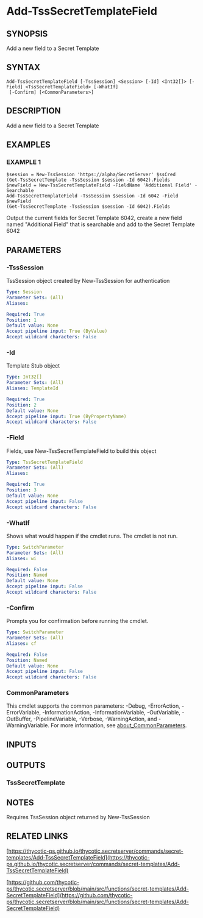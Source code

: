 # Add-TssSecretTemplateField

## SYNOPSIS
Add a new field to a Secret Template

## SYNTAX

```
Add-TssSecretTemplateField [-TssSession] <Session> [-Id] <Int32[]> [-Field] <TssSecretTemplateField> [-WhatIf]
 [-Confirm] [<CommonParameters>]
```

## DESCRIPTION
Add a new field to a Secret Template

## EXAMPLES

### EXAMPLE 1
```
$session = New-TssSession 'https://alpha/SecretServer' $ssCred
(Get-TssSecretTemplate -TssSession $session -Id 6042).Fields
$newField = New-TssSecretTemplateField -FieldName 'Additional Field' -Searchable
Add-TssSecretTemplateField -TssSession $session -Id 6042 -Field $newField
(Get-TssSecretTemplate -TssSession $session -Id 6042).Fields
```

Output the current fields for Secret Template 6042, create a new field named "Additional Field" that is searchable and add to the Secret Template 6042

## PARAMETERS

### -TssSession
TssSession object created by New-TssSession for authentication

```yaml
Type: Session
Parameter Sets: (All)
Aliases:

Required: True
Position: 1
Default value: None
Accept pipeline input: True (ByValue)
Accept wildcard characters: False
```

### -Id
Template Stub object

```yaml
Type: Int32[]
Parameter Sets: (All)
Aliases: TemplateId

Required: True
Position: 2
Default value: None
Accept pipeline input: True (ByPropertyName)
Accept wildcard characters: False
```

### -Field
Fields, use New-TssSecretTemplateField to build this object

```yaml
Type: TssSecretTemplateField
Parameter Sets: (All)
Aliases:

Required: True
Position: 3
Default value: None
Accept pipeline input: False
Accept wildcard characters: False
```

### -WhatIf
Shows what would happen if the cmdlet runs.
The cmdlet is not run.

```yaml
Type: SwitchParameter
Parameter Sets: (All)
Aliases: wi

Required: False
Position: Named
Default value: None
Accept pipeline input: False
Accept wildcard characters: False
```

### -Confirm
Prompts you for confirmation before running the cmdlet.

```yaml
Type: SwitchParameter
Parameter Sets: (All)
Aliases: cf

Required: False
Position: Named
Default value: None
Accept pipeline input: False
Accept wildcard characters: False
```

### CommonParameters
This cmdlet supports the common parameters: -Debug, -ErrorAction, -ErrorVariable, -InformationAction, -InformationVariable, -OutVariable, -OutBuffer, -PipelineVariable, -Verbose, -WarningAction, and -WarningVariable. For more information, see [about_CommonParameters](http://go.microsoft.com/fwlink/?LinkID=113216).

## INPUTS

## OUTPUTS

### TssSecretTemplate
## NOTES
Requires TssSession object returned by New-TssSession

## RELATED LINKS

[https://thycotic-ps.github.io/thycotic.secretserver/commands/secret-templates/Add-TssSecretTemplateField](https://thycotic-ps.github.io/thycotic.secretserver/commands/secret-templates/Add-TssSecretTemplateField)

[https://github.com/thycotic-ps/thycotic.secretserver/blob/main/src/functions/secret-templates/Add-SecretTemplateField](https://github.com/thycotic-ps/thycotic.secretserver/blob/main/src/functions/secret-templates/Add-SecretTemplateField)

